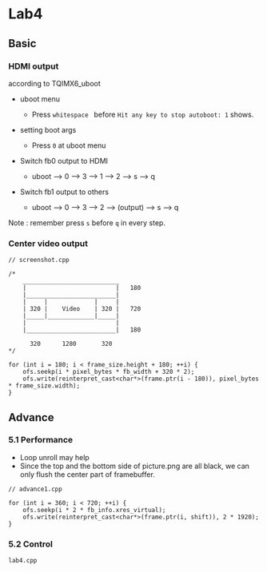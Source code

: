 # Lab4

## Basic

### HDMI output
according to TQIMX6_uboot

- uboot menu
    - Press ```whitespace ``` before ```Hit any key to stop autoboot: 1``` shows.

- setting boot args
    - Press ```0``` at uboot menu

- Switch fb0 output to HDMI
    - uboot --> 0 --> 3 --> 1 --> 2 --> s --> q

- Switch fb1 output to others
    - uboot --> 0 --> 3 --> 2 --> (output) --> s --> q

Note : remember press ```s``` before ```q``` in every step.

### Center video output

```cpp=
// screenshot.cpp

/*
    ___________________________
    |                         |   180
    |_________________________|
    |     |             |     |
    | 320 |    Video    | 320 |   720
    |_____|_____________|_____|
    |                         |   
    |_________________________|   180

      320      1280       320
*/

for (int i = 180; i < frame_size.height + 180; ++i) {
    ofs.seekp(i * pixel_bytes * fb_width + 320 * 2);
    ofs.write(reinterpret_cast<char*>(frame.ptr(i - 180)), pixel_bytes * frame_size.width);
}  

```

## Advance

### 5.1 Performance

- Loop unroll may help
- Since the top and the bottom side of picture.png are all black, we can only flush the center part of framebuffer.

```cpp=
// advance1.cpp

for (int i = 360; i < 720; ++i) {
    ofs.seekp(i * 2 * fb_info.xres_virtual);
    ofs.write(reinterpret_cast<char*>(frame.ptr(i, shift)), 2 * 1920);
}

```

### 5.2 Control

```lab4.cpp```
